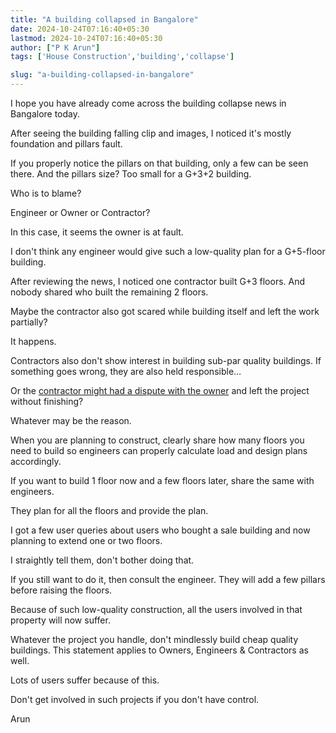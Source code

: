 ```yaml
---
title: "A building collapsed in Bangalore"
date: 2024-10-24T07:16:40+05:30
lastmod: 2024-10-24T07:16:40+05:30
author: ["P K Arun"]
tags: ['House Construction','building','collapse']

slug: "a-building-collapsed-in-bangalore"
---
```


I hope you have already come across the building collapse news in Bangalore today.

After seeing the building falling clip and images, I noticed it's mostly foundation and pillars fault.

If you properly notice the pillars on that building, only a few can be seen there. And the pillars size? Too small for a G+3+2 building.

Who is to blame?

Engineer or Owner or Contractor?

In this case, it seems the owner is at fault.

I don't think any engineer would give such a low-quality plan for a G+5-floor building.

After reviewing the news, I noticed one contractor built G+3 floors. And nobody shared who built the remaining 2 floors.

Maybe the contractor also got scared while building itself and left the work partially?

It happens.

Contractors also don't show interest in building sub-par quality buildings. If something goes wrong, they are also held responsible…

Or the [contractor might had a dispute with the owner](https://houseconstructionguide.com/house-construction-tracking-system/) and left the project without finishing?

Whatever may be the reason.

When you are planning to construct, clearly share how many floors you need to build so engineers can properly calculate load and design plans accordingly.

If you want to build 1 floor now and a few floors later, share the same with engineers.

They plan for all the floors and provide the plan.

I got a few user queries about users who bought a sale building and now planning to extend one or two floors.

I straightly tell them, don't bother doing that.

If you still want to do it, then consult the engineer. They will add a few pillars before raising the floors.

Because of such low-quality construction, all the users involved in that property will now suffer.

Whatever the project you handle, don't mindlessly build cheap quality buildings. This statement applies to Owners, Engineers & Contractors as well.

Lots of users suffer because of this.

Don't get involved in such projects if you don't have control.

Arun